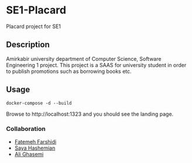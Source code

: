 # SE1-Placard
Placard project for SE1

## Description
Amirkabir university department of Computer Science, Software Engineering 1 project. 
This project is a SAAS for university student in order to publish promotions such as borrowing books etc.

## Usage
```angular2html
docker-compose -d --build
```
Browse to http://localhost:1323 and you should see the landing page. 



### Collaboration
- [Fatemeh Farshidi](https://github.com/fatemehfarshidi)
- [Saya Hashemian](https://github.com/sayahashemian)
- [Ali Ghasemi](https://github.com/alighasemi01)
